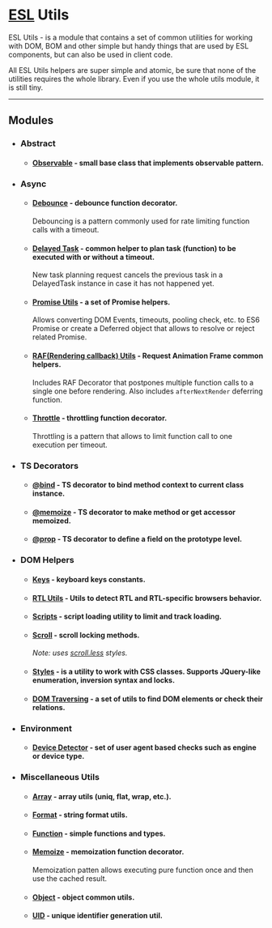 # [ESL](../../../README.md) Utils

ESL Utils - is a module that contains a set of common utilities for working with DOM, BOM and other simple but handy things that are used by ESL components, but can also be used in client code.

All ESL Utils helpers are super simple and atomic, be sure that none of the utilities requires the whole library. 
Even if you use the whole utils module, it is still tiny.

---

## Modules

- ### Abstract

  - #### [Observable](./abstract/observable.ts) - small base class that implements observable pattern. 


- ### Async

  - #### [Debounce](./async/debounce.ts) - debounce function decorator.
    Debouncing is a pattern commonly used for rate limiting function calls with a timeout.

  - #### [Delayed Task](./async/delayed-task.ts) - common helper to plan task (function) to be executed with or without a timeout.
    New task planning request cancels the previous task in a DelayedTask instance in case it has not happened yet. 

  - #### [Promise Utils](./async/promise.ts) - a set of Promise helpers.
    Allows converting DOM Events, timeouts, pooling check, etc. to ES6 Promise or create a Deferred object 
    that allows to resolve or reject related Promise.

  - #### [RAF(Rendering callback) Utils](./async/raf.ts) - Request Animation Frame common helpers.
    Includes RAF Decorator that postpones multiple function calls to a single one before rendering. 
    Also includes `afterNextRender` deferring function.

  - #### [Throttle](./async/throttle.ts) - throttling function decorator.
    Throttling is a pattern that allows to limit function call to one execution per timeout.


- ### TS Decorators

    - #### [@bind](./decorators/bind.ts) - TS decorator to bind method context to current class instance.

    - #### [@memoize](./decorators/memoize.ts) - TS decorator to make method or get accessor memoized.

    - #### [@prop](./decorators/prop.ts) - TS decorator to define a field on the prototype level.

- ### DOM Helpers
  
    - #### [Keys](src/modules/esl-utils/dom/keys.ts) - keyboard keys constants.
  
    - #### [RTL Utils](./dom/rtl.ts) - Utils to detect RTL and RTL-specific browsers behavior.
  
    - #### [Scripts](./dom/script.ts) - script loading utility to limit and track loading.
  
    - #### [Scroll](./dom/scroll.ts) - scroll locking methods. 
      *Note: uses [scroll.less](./dom/scroll.less) styles.*
  
    - #### [Styles](./dom/styles.ts) - is a utility to work with CSS classes. Supports JQuery-like enumeration, inversion syntax and locks.
  
    - #### [DOM Traversing](./dom/traversing.ts) - a set of utils to find DOM elements or check their relations.
  
- ### Environment
  
    - #### [Device Detector](./environment/device-detector.ts) - set of user agent based checks such as engine or device type.
  
- ### Miscellaneous Utils

    - #### [Array](./misc/array.ts) - array utils (uniq, flat, wrap, etc.).
  
    - #### [Format](./misc/format.ts) - string format utils.
  
    - #### [Function](./misc/functions.ts) - simple functions and types.
  
    - #### [Memoize](./misc/memoize.ts) - memoization function decorator. 
      Memoization patten allows executing pure function once and then use the cached result.
  
    - #### [Object](./misc/object.ts) - object common utils.
  
    - #### [UID](./misc/uid.ts) - unique identifier generation util.
